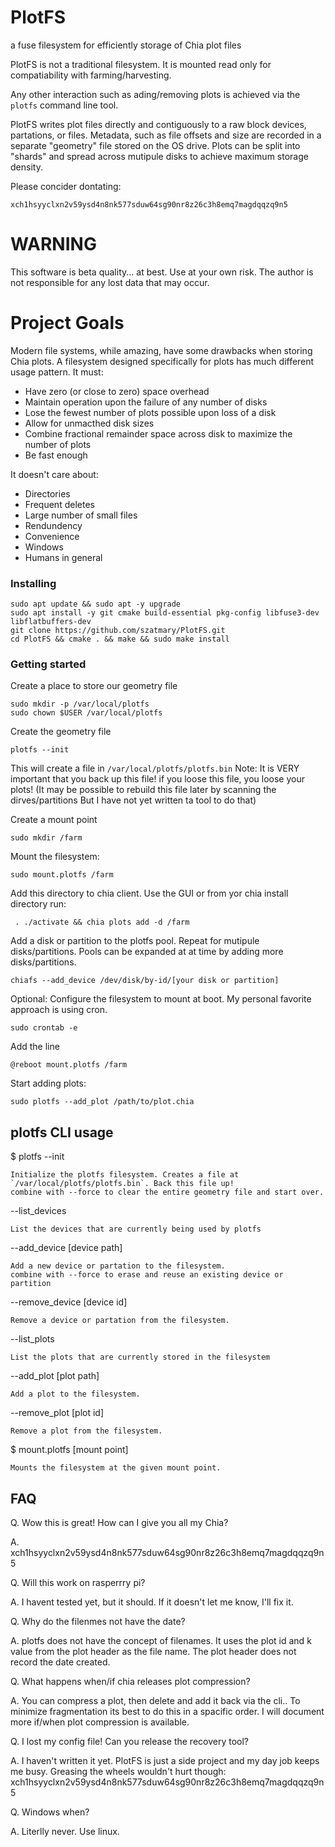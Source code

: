# PlotFS
a fuse filesystem for efficiently storage of Chia plot files

PlotFS is not a traditional filesystem. It is mounted read only for compatiability with farming/harvesting. 

Any other interaction such as ading/removing plots is achieved via the `plotfs` command line tool.

PlotFS writes plot files directly and contiguously to a raw block devices, partations, or files.
Metadata, such as file offsets and size are recorded in a separate "geometry" file stored on the OS drive. Plots can be split into "shards" and spread across mutipule disks to achieve maximum storage density.

Please concider dontating:

    xch1hsyyclxn2v59ysd4n8nk577sduw64sg90nr8z26c3h8emq7magdqqzq9n5

# WARNING
This software is beta quality... at best. Use at your own risk. 
The author is not responsible for any lost data that may occur.

# Project Goals
Modern file systems, while amazing, have some drawbacks when storing Chia plots.
A filesystem designed specifically for plots has much different usage pattern. It must:

* Have zero (or close to zero) space overhead
* Maintain operation upon the failure of any number of disks
* Lose the fewest number of plots possible upon loss of a disk
* Allow for unmacthed disk sizes
* Combine fractional remainder space across disk to maximize the number of plots
* Be fast enough

It doesn't care about:

* Directories
* Frequent deletes
* Large number of small files
* Rendundency
* Convenience
* Windows
* Humans in general

### Installing

    sudo apt update && sudo apt -y upgrade
    sudo apt install -y git cmake build-essential pkg-config libfuse3-dev libflatbuffers-dev
    git clone https://github.com/szatmary/PlotFS.git
    cd PlotFS && cmake . && make && sudo make install


### Getting started

Create a place to store our geometry file
    
    sudo mkdir -p /var/local/plotfs
    sudo chown $USER /var/local/plotfs

Create the geometry file

    plotfs --init

This will create a file in `/var/local/plotfs/plotfs.bin`
Note: It is VERY important that you back up this file! if you loose this file, you loose your plots!
(It may be possible to rebuild this file later by scanning the dirves/partitions But I have not yet written ta tool to do that)

Create a mount point

    sudo mkdir /farm

Mount the filesystem:

    sudo mount.plotfs /farm

Add this directory to chia client. Use the GUI or from yor chia install directory run: 

     . ./activate && chia plots add -d /farm

Add a disk or partition to the plotfs pool. Repeat for mutipule disks/partitions. Pools can be expanded at at time by adding more disks/partitions.

    chiafs --add_device /dev/disk/by-id/[your disk or partition]

Optional: Configure the filesystem to mount at boot. My personal favorite approach is using cron.

    sudo crontab -e
Add the line

    @reboot mount.plotfs /farm

Start adding plots:

    sudo plotfs --add_plot /path/to/plot.chia

## plotfs CLI usage

$ plotfs
--init

    Initialize the plotfs filesystem. Creates a file at `/var/local/plotfs/plotfs.bin`. Back this file up!
    combine with --force to clear the entire geometry file and start over.

--list_devices

    List the devices that are currently being used by plotfs

--add_device [device path] 

    Add a new device or partation to the filesystem.
    combine with --force to erase and reuse an existing device or partition

--remove_device [device id]

    Remove a device or partation from the filesystem.

--list_plots

    List the plots that are currently stored in the filesystem

--add_plot [plot path]

    Add a plot to the filesystem.

--remove_plot [plot id]

    Remove a plot from the filesystem.


$ mount.plotfs [mount point]

    Mounts the filesystem at the given mount point.

## FAQ

Q. Wow this is great! How can I give you all my Chia?

A. xch1hsyyclxn2v59ysd4n8nk577sduw64sg90nr8z26c3h8emq7magdqqzq9n5

Q. Will this work on rasperrry pi?

A. I havent tested yet, but it should. If it doesn't let me know, I'll fix it.

Q. Why do the filenmes not have the date?

A. plotfs does not have the concept of filenames. It uses the plot id and k value from the plot header as the file name. The plot header does not record the date created.

Q. What happens when/if chia releases plot compression?

A. You can compress a plot, then delete and add it back via the cli.. To minimize fragmentation its best to do this in a spacific order. I will document more if/when plot compression is available.


Q. I lost my config file! Can you release the recovery tool?

A. I haven't written it yet. PlotFS is just a side project and my day job keeps me busy.
    Greasing the wheels wouldn't hurt though: xch1hsyyclxn2v59ysd4n8nk577sduw64sg90nr8z26c3h8emq7magdqqzq9n5

Q. Windows when?

A. Literlly never. Use linux.
